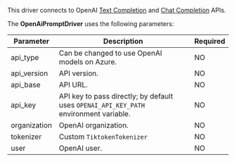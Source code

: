 This driver connects to OpenAI [Text Completion](https://platform.openai.com/docs/guides/completion) and [Chat Completion](https://platform.openai.com/docs/guides/chat) APIs.

The **OpenAiPromptDriver** uses the following parameters:

| Parameter    | Description                                                                           | Required |
|--------------|---------------------------------------------------------------------------------------|----------|
| api_type     | Can be changed to use OpenAI models on Azure.                                         | NO       |
| api_version  | API version.                                                                          | NO       |
| api_base     | API URL.                                                                              | NO       |
| api_key      | API key to pass directly; by default uses `OPENAI_API_KEY_PATH` environment variable. | NO       |
| organization | OpenAI organization.                                                                  | NO       |
| tokenizer    | Custom `TiktokenTokenizer`                                                            | NO       |
| user         | OpenAI user.                                                                          | NO       |